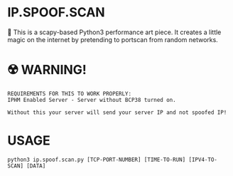 # IP.SPOOF.SCAN
🎃 This is a scapy-based Python3 performance art piece. It creates a little magic on the internet by pretending to portscan from random networks.

# ☢️ WARNING!
```
REQUIREMENTS FOR THIS TO WORK PROPERLY:
IPHM Enabled Server - Server without BCP38 turned on.

Without this your server will send your server IP and not spoofed IP!
```

# USAGE
```python3 ip.spoof.scan.py [TCP-PORT-NUMBER] [TIME-TO-RUN] [IPV4-TO-SCAN] [DATA]```
